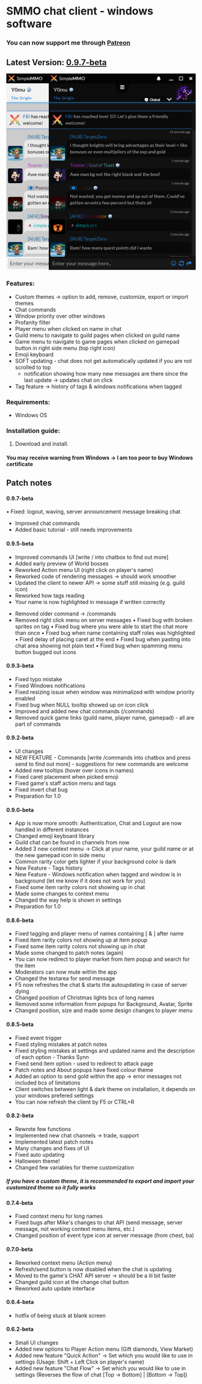 
# SMMO chat client - windows software
### You can now support me through [Patreon](https://www.patreon.com/y0mu)
## Latest Version: [0.9.7-beta](https://bit.ly/2Ov9wOy)


![Chat Client image](https://github.com/ImY0mu/SMMO-chat/blob/master/chat.jpg)
### Features:
- Custom themes -> option to add, remove, customize, export or import themes
- Chat commands
- Window priority over other windows
- Profanity filter
- Player menu when clicked on name in chat
- Guild menu to navigate to guild pages when clicked on guild name
- Game menu to navigate to game pages when clicked on gamepad button in right side menu (top right icon)
- Emoji keyboard
- SOFT updating - chat does not get automatically updated if you are not scrolled to top
   - notification showing how many new messages are there since the last update -> updates chat on click
- Tag feature -> history of tags & windows notifications when tagged
### Requirements:
- Windows OS
### Installation guide:
1. Download and install. 
#### You may receive warning from Windows -> I am too poor to buy Windows certificate

## Patch notes
#### 0.9.7-beta
• Fixed: logout, waving, server announcement message breaking chat
+ Improved chat commands
+ Added basic tutorial - still needs improvements

#### 0.9.5-beta
+ Improved commands UI [write / into chatbox to find out more]
+ Added early preview of World bosses
+ Reworked Action menu UI (right click on player's name)
+ Reworked code of rendering messages -> should work smoother
+ Updated the client to newer API -> some stuff still missing (e.g. guild icon)
+ Reworked how tags reading
+ Your name is now highlighted in message if written correctly
- Removed older command -> /commands
- Removed right click menu on server messages
• Fixed bug with broken sprites on tag
• Fixed bug where you were able to start the chat more than once
• Fixed bug when name containing staff roles was highlighted
• Fixed delay of placing caret at the end
• Fixed bug when pasting into chat area showing not plain text
• Fixed bug when spamming menu button bugged out icons

#### 0.9.3-beta
- Fixed typo mistake
- Fixed Windows notifications
- Fixed resizing issue when window was minimalized with window priority enabled
- Fixed bug when NULL tooltip showed up on icon click
- Improved and added new chat commands (/commands)
- Removed quick game links (guild name, player name, gamepad) - all are part of commands

#### 0.9.2-beta
- UI changes
- NEW FEATURE - Commands [write /commands into chatbox and press send to find out more] - suggestions for new commands are welcome
- Added new tooltips (hover over icons in names)
- Fixed caret placement when picked emoji
- Fixed game's staff action menu and tags
- Fixed invert chat bug
- Preparation for 1.0

#### 0.9.0-beta
- App is now more smooth: Authentication, Chat and Logout are now handled in different instances
- Changed emoji keyboard library
- Guild chat can be found in channels from now
- Added 3 new context menu -> Click at your name, your guild name or at the new gamepad icon in side menu
- Common rarity color gets lighter if your background color is dark
- New Feature - Tags history
- New Feature - Windows notification when tagged and window is in background (let me know if it does not work for you)
- Fixed some item rarity colors not showing up in chat
- Made some changes to context menu
- Changed the way help is shown in settings
- Preparation for 1.0

#### 0.8.6-beta
- Fixed tagging and player menu of names containing [ & ] after name
- Fixed item rarity colors not showing up at item popup
- Fixed some item rarity colors not showing up in chat
- Made some changed to patch notes (again)
- You can now redirect to player market from item popup and search for the item
- Moderators can now mute within the app
- Changed the textarea for send message
- F5 now refreshes the chat & starts the autoupdating in case of server dying
- Changed position of Christmas lights bcs of long names
- Removed some information from popups for Background, Avatar, Sprite
- Changed position, size and made some design changes to player menu
#### 0.8.5-beta
- Fixed event trigger
- Fixed styling mistakes at patch notes
- Fixed styling mistakes at settings and updated name and the description of each option - Thanks Synn
- Fixed send item option - used to redirect to attack page
- Patch notes and About popups have fixed colour theme
- Added an option to send gold within the app -> error messages not included bcs of limitations
- Client switches between light & dark theme on installation, it depends on your windows prefered settings
- You can now refresh the client by F5 or CTRL+R
#### 0.8.2-beta
- Rewrote few functions
- Implemented new chat channels -> trade, support
- Implemented latest patch notes
- Many changes and fixes of UI
- Fixed auto updating
- Halloween theme!
- Changed few variables for theme customization 
##### If you have a custom theme, it is recommended to export and import your customized theme so it fully works
#### 0.7.4-beta
- Fixed context menu for long names
- Fixed bugs after Mike's changes to chat API (send message, server message, not working context menu items, etc.)
- Changed position of event type icon at server message (from chest, ba)
#### 0.7.0-beta
- Reworked context menu (Action menu)
- Refresh/send button is now disabled when the chat is updating
- Moved to the game's CHAT API server -> should be a lil bit faster
- Changed guild icon at the change chat button
- Reworked auto update interface
#### 0.6.4-beta
- hotfix of being stuck at blank screen 
#### 0.6.2-beta
- Small UI changes
- Added new options to Player Action menu (Gift diamonds, View Market)
- Added new feature "Quick Action" -> Set which you would like to use in settings (Usage: Shift + Left Click on player's name)
- Added new feature "Chat Flow" -> Set which you would like to use in settings (Reverses the flow of chat [Top -> Bottom] | [Bottom -> Top])
